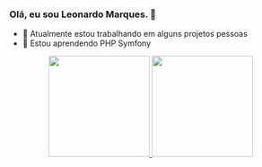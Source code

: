 ### Olá, eu sou Leonardo Marques. 👋

- 🔭 Atualmente estou trabalhando em alguns projetos pessoas
- 🌱 Estou aprendendo PHP Symfony
<!--
- 👯 I’m looking to collaborate on ...
- 🤔 I’m looking for help with ...
- 💬 Ask me about ...
- 📫 How to reach me: ...
- 😄 Pronouns: ...
- ⚡ Fun fact: ...
-->

<div align="center">
  <a href="https://github.com/leorm037">
  <img height="180em" src="https://github-readme-stats.vercel.app/api?username=leorm037&show_icons=true&theme=dark&include_all_commits=true&count_private=true"/>
  <img height="180em" src="https://github-readme-stats.vercel.app/api/top-langs/?username=leorm037&layout=compact&langs_count=7&theme=dark"/>
</div>
